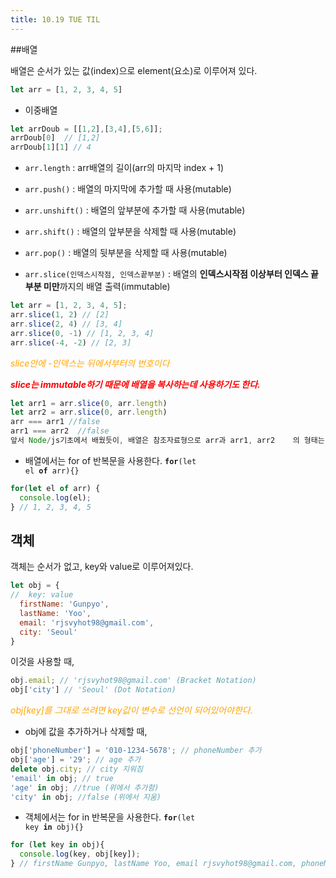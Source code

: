 ```yaml
---
title: 10.19 TUE TIL
---
```


##배열

배열은 순서가 있는 값(index)으로 element(요소)로 이루어져 있다.

```js
let arr = [1, 2, 3, 4, 5]
```



- 이중배열

```js
let arrDoub = [[1,2],[3,4],[5,6]];
arrDoub[0]  // [1,2]
arrDoub[1][1] // 4
```

- <code>arr.length</code> : arr배열의 길이(arr의 마지막 index + 1)

- <code>arr.push()</code> : 배열의 마지막에 추가할 때 사용(mutable)
- <code>arr.unshift()</code> : 배열의 앞부분에 추가할 때 사용(mutable)
- <code>arr.shift()</code> : 배열의 앞부분을 삭제할 때 사용(mutable)
- <code>arr.pop()</code> : 배열의 뒷부분을 삭제할 때 사용(mutable)
- <code>arr.slice(인덱스시작점, 인덱스끝부분)</code> : 배열의 **인덱스시작점 이상부터 인덱스 끝부분 미만**까지의 배열 출력(immutable)

```js
let arr = [1, 2, 3, 4, 5];
arr.slice(1, 2) // [2]
arr.slice(2, 4) // [3, 4]
arr.slice(0, -1) // [1, 2, 3, 4]
arr.slice(-4, -2) // [2, 3]
```

<span style="color:orange">*slice안에 -인덱스는 뒤에서부터의 번호이다*</span>

<span style="color:red">***slice는 immutable하기 때문에 배열을 복사하는데 사용하기도 한다.***</span>

```js
let arr1 = arr.slice(0, arr.length)
let arr2 = arr.slice(0, arr.length)
arr === arr1 //false
arr1 === arr2  //false
앞서 Node/js기초에서 배웠듯이, 배열은 참조자료형으로 arr과 arr1, arr2	의 형태는 같지만 heap에서 가져오는 주소값이 다르기 때문에 서로 다른 배열이라 할 수 있다. 따라서 slice로 복사해서 사용하게되면, 기존의 arr배열을 유지하면서 arr1 과 arr2 를 사용할 수 있다.
```

- 배열에서는 for of 반복문을 사용한다. <code>**for**(let el **of** arr){}</code>

```js
for(let el of arr) {
  console.log(el);
} // 1, 2, 3, 4, 5
```



## 객체

객체는 순서가 없고, key와 value로 이루어져있다.

```js
let obj = {
//  key: value
  firstName: 'Gunpyo',
  lastName: 'Yoo',
  email: 'rjsvyhot98@gmail.com',
  city: 'Seoul'
}
```

이것을 사용할 때, 

```js 
obj.email; // 'rjsvyhot98@gmail.com' (Bracket Notation)
obj['city'] // 'Seoul' (Dot Notation)
```

<span style="color:orange">*obj[key]를 그대로 쓰려면 key값이 변수로 선언이 되어있어야한다.*</span>

- obj에 값을 추가하거나 삭제할 때,

```js
obj['phoneNumber'] = '010-1234-5678'; // phoneNumber 추가
obj['age'] = '29'; // age 추가
delete obj.city; // city 지워짐
'email' in obj; // true
'age' in obj; //true (위에서 추가함)
'city' in obj; //false (위에서 지움)
```

- 객체에서는 for in 반복문을 사용한다. <code>**for**(let key **in** obj){}</code>

```js
for (let key in obj){
  console.log(key, obj[key]);
} // firstName Gunpyo, lastName Yoo, email rjsvyhot98@gmail.com, phoneNumber 010-1234-5678, age 29
```

